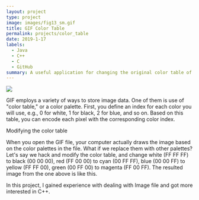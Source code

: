 ```yaml
---
layout: project
type: project
image: images/fig13_sm.gif
title: GIF Color Table
permalink: projects/color_table
date: 2019-1-17
labels:
  - Java
  - C++
  - C
  - GitHub
summary: A useful application for changing the original color table of gif file to the new result file.
---
```


<img class="ui medium right floated rounded image" src="../images/fig13_sm.gif">

GIF employs a variety of ways to store image data. One of them is use of "color table," or a color palette. First, you define an index for each color you will use, e.g., 0 for white, 1 for black, 2 for blue, and so on. Based on this table, you can encode each pixel with the corresponding color index.

Modifying the color table

When you open the GIF file, your computer actually draws the image based on the color palettes in the file. What if we replace them with other palettes? Let's say we hack and modify the color table, and change white (FF FF FF) to black (00 00 00), red (FF 00 00) to cyan (00 FF FF), blue (00 00 FF) to yellow (FF FF 00), green (00 FF 00) to magenta (FF 00 FF). The resulted image from the one above is like this.

In this project, I gained experience with dealing with Image file and got more interested in C++. 
